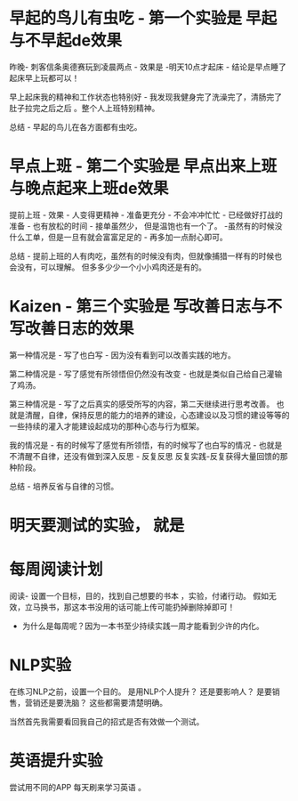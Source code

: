 

# 早起的鸟儿有虫吃 - 第一个实验是 早起与不早起de效果

昨晚- 刺客信条奥德赛玩到凌晨两点 - 效果是 -明天10点才起床 - 结论是早点睡了起床早上玩都可以！

早上起床我的精神和工作状态也特别好 - 我发现我健身完了洗澡完了，清肠完了肚子拉完之后之后 。整个人上班特别精神。

总结 - 早起的鸟儿在各方面都有虫吃。

# 早点上班 - 第二个实验是 早点出来上班与晚点起来上班de效果
 
提前上班 - 效果 - 人变得更精神 - 准备更充分 - 不会冲冲忙忙 - 已经做好打战的准备 - 也有放松的时间 - 接单虽然少， 但是温饱也有一个了。  -虽然有的时候没什么工单，但是一旦有就会富富足足的 - 再多加一点耐心即可。 

总结 - 提前上班的人有肉吃，虽然有的时候没有肉，但就像捕猎一样有的时候也会没有，可以理解。 但多多少少一个小小鸡肉还是有的。

# Kaizen - 第三个实验是 写改善日志与不写改善日志的效果

第一种情况是 - 写了也白写 - 因为没有看到可以改善实践的地方。

第二种情况是 - 写了感觉有所领悟但仍然没有改变 - 也就是类似自己给自己灌输了鸡汤。

第三种情况是 - 写了之后真实的感受所写的内容，第二天继续进行思考改善。  也就是清醒，自律，保持反思的能力的培养的建设，心态建设以及习惯的建设等等的一些持续的灌入才能建设起成功的那种心态与行为框架。 

我的情况是 - 有的时候写了感觉有所领悟，有的时候写了也白写的情况 - 也就是不清醒不自律，还没有做到深入反思 - 反复反思 反复实践-反复获得大量回馈的那种阶段。

总结 - 培养反省与自律的习惯。



# 明天要测试的实验， 就是 

# 每周阅读计划 
阅读- 设置一个目标，目的，找到自己想要的书本 ，实验，付诸行动。 假如无效，立马换书，那这本书没用的话可能上传可能扔掉删除掉即可！

- 为什么是每周呢？因为一本书至少持续实践一周才能看到少许的内化。

# NLP实验 

在练习NLP之前，设置一个目的。  是用NLP个人提升？ 还是要影响人？ 是要销售，营销还是要洗脑？ 这些都需要清楚明确。

当然首先我需要看回我自己的招式是否有效做一个测试。

# 英语提升实验

尝试用不同的APP 每天刷来学习英语 。


